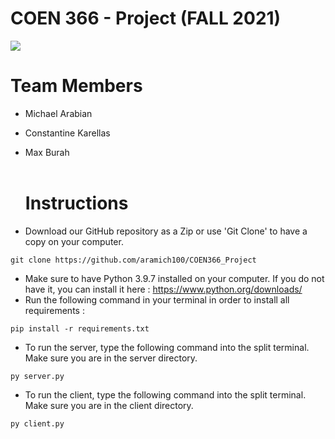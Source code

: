 # COEN 366 - Project (FALL 2021)

<img src="https://fas.concordia.ca/adfs/portal/logo/logo.png?id=728F70A3E333A7E7AB58C4185D855224308D7AA511313D14AFF478183F60D900">
 
 
# Team Members
- Michael Arabian
- Constantine Karellas
- Max Burah
 <br /> <br />
   
  # Instructions
  
- Download our GitHub repository as a Zip or use 'Git Clone' to have a copy on your computer. <br />
```
git clone https://github.com/aramich100/COEN366_Project

```
- Make sure to have Python 3.9.7 installed on your computer. If you do not have it, you can install it here : https://www.python.org/downloads/  <br />
- Run the following command in your terminal in order to install all requirements : 
```
pip install -r requirements.txt

```
- To run the server, type the following command into the split terminal. Make sure you are in the server directory.
```
py server.py

```
- To run the client, type the following command into the split terminal. Make sure you are in the client directory.
```
py client.py

```
